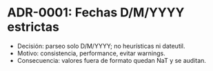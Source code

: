 # ADR-0001: Fechas D/M/YYYY estrictas

- Decisión: parseo solo D/M/YYYY; no heurísticas ni dateutil.
- Motivo: consistencia, performance, evitar warnings.
- Consecuencia: valores fuera de formato quedan NaT y se auditan.
